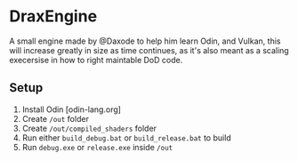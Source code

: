 # DraxEngine
A small engine made by @Daxode to help him learn Odin, and Vulkan, 
this will increase greatly in size as time continues, 
as it's also meant as a scaling execersise in how to right maintable DoD code.

## Setup
1. Install Odin [odin-lang.org]
2. Create `/out` folder
3. Create `/out/compiled_shaders` folder
4. Run either `build_debug.bat` or `build_release.bat` to build
5. Run `debug.exe` or `release.exe` inside `/out`